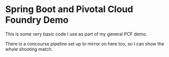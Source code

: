 # Spring Boot and Pivotal Cloud Foundry Demo
This is some very basic code I use as part of my general PCF demo.

There is a concourse pipeline set up to mirror on here too, so I can show the whole shooting match.
